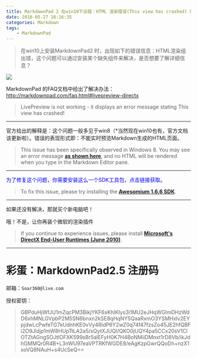 ```yaml
---
title: MarkdownPad 2 在win10下出错：HTML 渲染错误(This view has crashed) 的解决办法 + MarkdownPad2.5 注册码
date: 2016-05-27 16:16:35
categories: Markdown
tags:
	- MarkdownPad
---
```





> 在win10上安装MarkdownPad2 时，出现如下的错误信息：HTML渲染组出错，这个问题可以通过安装某个缺失组件来解决，是否想要了解详细信息？

![](https://ituku.tk/di/CWXG1/9703407c1a94f6b0c1c73b162e25782d-thumb.png)


MarkdownPad 的FAQ文档中给出了解决办法：http://markdownpad.com/faq.html#livepreview-directx

> LivePreview is not working - it displays an error message stating This view has crashed!

---

官方给出的解释是：这个问题一般多见于win8（*当然现在win10也有，官方文档该更新啦）。错误的表现形式即：不能实时预览Markdown生成的HTML页面。

> This issue has been specifically observed in Windows 8. You may see an error message [**as shown here**](http://markdownpad.com/img/faq/markdownpad-livepreview-crash-directx.png), and no HTML will be rendered when you type in the Markdown Editor pane.

---

<font color="blue">为了修复这个问题，你需要安装这么一个SDK工具包，点击链接获取。</font>

> To fix this issue, please try installing the [**Awesomium 1.6.6 SDK**](http://markdownpad.com/download/awesomium_v1.6.6_sdk_win.exe).

---

如果还没有解决，那就买个新电脑吧！

哦！不是，让你再装个微软的渲染插件

> If you continue to experience issues, please install [**Microsoft's DirectX End-User Runtimes (June 2010)**](http://www.microsoft.com/en-us/download/details.aspx?id=8109).


-----

# 彩蛋：MarkdownPad2.5 注册码

邮箱：`Soar360@live.com`

授权密钥：

> GBPduHjWfJU1mZqcPM3BikjYKF6xKhlKIys3i1MU2eJHqWGImDHzWdD6xhMNLGVpbP2M5SN6bnxn2kSE8qHqNY5QaaRxmO3YSMHxlv2EYpjdwLcPwfeTG7kUdnhKE0vVy4RidP6Y2wZ0q74f47fzsZo45JE2hfQBFi2O9Jldjp1mW8HUpTtLA2a5/sQytXJUQl/QKO0jUQY4pa5CCx20sV1ClOTZtAGngSOJtIOFXK599sBr5aIEFyH0K7H4BoNMiiDMnxt1rD8Vb/ikJdhGMMQr0R4B+L3nWU97eaVPTRKfWGDE8/eAgKzpGwrQQoDh+nzX1xoVQ8NAuH+s4UcSeQ==

